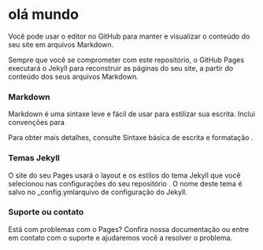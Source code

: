 # olá mundo

Você pode usar o editor no GitHub para manter e visualizar o conteúdo do seu site em arquivos Markdown.

Sempre que você se comprometer com este repositório, o GitHub Pages executará o Jekyll para reconstruir as páginas do seu site, a partir do conteúdo dos seus arquivos Markdown.

### Markdown

Markdown é uma sintaxe leve e fácil de usar para estilizar sua escrita. Inclui convenções para

Para obter mais detalhes, consulte Sintaxe básica de escrita e formatação .

### Temas Jekyll

O site do seu Pages usará o layout e os estilos do tema Jekyll que você selecionou nas configurações do seu repositório . O nome deste tema é salvo no _config.ymlarquivo de configuração do Jekyll.

### Suporte ou contato
Está com problemas com o Pages? Confira nossa documentação ou entre em contato com o suporte e ajudaremos você a resolver o problema.
